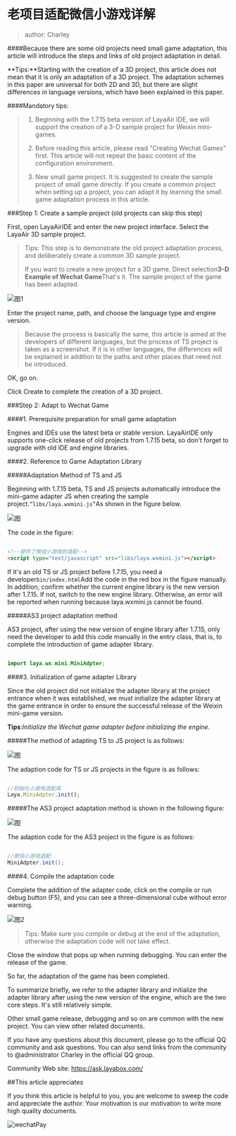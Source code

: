# 老项目适配微信小游戏详解

> author: Charley

####Because there are some old projects need small game adaptation, this article will introduce the steps and links of old project adaptation in detail.

**Tips:**Starting with the creation of a 3D project, this article does not mean that it is only an adaptation of a 3D project. The adaptation schemes in this paper are universal for both 2D and 3D, but there are slight differences in language versions, which have been explained in this paper.

####Mandatory tips:

> 1. Beginning with the 1.7.15 beta version of LayaAir IDE, we will support the creation of a 3-D sample project for Weixin mini-games.
>
> 2. Before reading this article, please read "Creating Wechat Games" first. This article will not repeat the basic content of the configuration environment.
>
> 3. New small game project. It is suggested to create the sample project of small game directly. If you create a common project when setting up a project, you can adapt it by learning the small game adaptation process in this article.



###Step 1: Create a sample project (old projects can skip this step)

First, open LayaAirIDE and enter the new project interface. Select the LayaAir 3D sample project.

> Tips: This step is to demonstrate the old project adaptation process, and deliberately create a common 3D sample project.
>
> If you want to create a new project for a 3D game. Direct selection**3-D Example of Wechat Game**That's it. The sample project of the game has been adapted.

![图1](img/1.png) 


Enter the project name, path, and choose the language type and engine version.

> Because the process is basically the same, this article is aimed at the developers of different languages, but the process of TS project is taken as a screenshot. If it is in other languages, the differences will be explained in addition to the paths and other places that need not be introduced.

OK, go on.

Click Create to complete the creation of a 3D project.



###Step 2: Adapt to Wechat Game

####1. Prerequisite preparation for small game adaptation

Engines and IDEs use the latest beta or stable version. LayaAirIDE only supports one-click release of old projects from 1.7.15 beta, so don't forget to upgrade with old IDE and engine libraries.



####2. Reference to Game Adaptation Library

#####Adaptation Method of TS and JS

Beginning with 1.7.15 beta, TS and JS projects automatically introduce the mini-game adapter JS when creating the sample project.`“libs/laya.wxmini.js”`As shown in the figure below.

![图](img/17.png) 


The code in the figure:


```html

<!--提供了微信小游戏的适配-->
<script type="text/javascript" src="libs/laya.wxmini.js"></script>
```


If it's an old TS or JS project before 1.7.15, you need a developer`bin/index.html`Add the code in the red box in the figure manually. In addition, confirm whether the current engine library is the new version after 1.7.15. If not, switch to the new engine library. Otherwise, an error will be reported when running because laya.wxmini.js cannot be found.

#####AS3 project adaptation method

AS3 project, after using the new version of engine library after 1.7.15, only need the developer to add this code manually in the entry class, that is, to complete the introduction of game adapter library.


```java

import laya.wx.mini.MiniAdpter;
```



####3. Initialization of game adapter Library

Since the old project did not initialize the adapter library at the project entrance when it was established, we must initialize the adapter library at the game entrance in order to ensure the successful release of the Weixin mini-game version.

**Tips**:*Initialize the Wechat game adapter before initializing the engine.*

#####The method of adapting TS to JS project is as follows:

![图](img/18.png) 


The adaption code for TS or JS projects in the figure is as follows:


```typescript

//初始化小游戏适配库
Laya.MiniAdpter.init();
```


#####The AS3 project adaptation method is shown in the following figure:

![图](img/6.png) 


The adaption code for the AS3 project in the figure is as follows:


```java

//微信小游戏适配
MiniAdpter.init();
```




####4. Compile the adaptation code

Complete the addition of the adapter code, click on the compile or run debug button (F5), and you can see a three-dimensional cube without error warning.

![图2](img/2.png) 


> Tips: Make sure you compile or debug at the end of the adaptation, otherwise the adaptation code will not take effect.

Close the window that pops up when running debugging. You can enter the release of the game.

So far, the adaptation of the game has been completed.

To summarize briefly, we refer to the adapter library and initialize the adapter library after using the new version of the engine, which are the two core steps. It's still relatively simple.

Other small game release, debugging and so on are common with the new project. You can view other related documents.

If you have any questions about this document, please go to the official QQ community and ask questions. You can also send links from the community to @administrator Charley in the official QQ group.

Community Web site: https://ask.layabox.com/



##This article appreciates

If you think this article is helpful to you, you are welcome to sweep the code and appreciate the author. Your motivation is our motivation to write more high quality documents.

![wechatPay](../../../wechatPay.jpg)